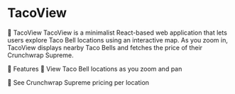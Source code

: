 # TacoView

🌮 TacoView
TacoView is a minimalist React-based web application that lets users explore Taco Bell locations using an interactive map. As you zoom in, TacoView displays nearby Taco Bells and fetches the price of their Crunchwrap Supreme.

🚀 Features
📍 View Taco Bell locations as you zoom and pan

💸 See Crunchwrap Supreme pricing per location
